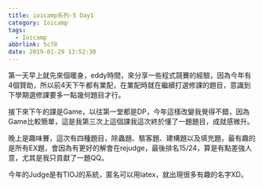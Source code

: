 ```yaml
---
title: ioicamp系列-5 Day1
category: Ioicamp
tags:
  - Ioicamp
abbrlink: 5c78
date: 2019-01-29 13:52:30
---
```

第一天早上就先來個暖身，eddy時間，來分享一些程式競賽的經驗，因為今年有4個贊助，所以前4天下午都有業配，在業配時就在繼續打選修課的題目，意識到下學期選修課要多一點幾何題目才行。

接下來下午的課是Game，以往第一堂都是DP，今年這樣改變我覺得不錯，因為Game比較簡單，這是我第三次上這個課我這次終於懂了一題題目，成就感微升。

晚上是趣味賽，這次有四種題目，除蟲題、駭客題、建構題以及填充題，最有趣的是所有EX題，會因為有更好的解會在rejudge，最後排名15/24，算是有點差強人意，尤其是我只貢獻了一題QQ。

今年的Judge是有TIOJ的系統，匿名可以用latex，就出現很多有趣的名字XD。